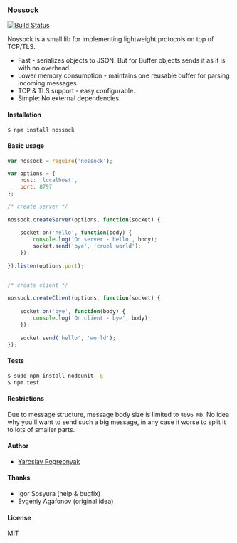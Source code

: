 ### Nossock

[![Build Status](https://travis-ci.org/yyyar/nossock.svg?branch=master)](https://travis-ci.org/yyyar/nossock)

Nossock is a small lib for implementing lightweight protocols on top of TCP/TLS.

* Fast - serializes objects to JSON. But for Buffer objects sends it as it is with no overhead.
* Lower memory consumption - maintains one reusable buffer for parsing incoming messages.
* TCP & TLS support - easy configurable.
* Simple: No external dependencies.

#### Installation
```bash
$ npm install nossock
```

#### Basic usage
```javascript
var nossock = require('nossock');

var options = {
    host: 'localhost',
    port: 8797
};

/* create server */
    
nossock.createServer(options, function(socket) {
    
    socket.on('hello', function(body) {
        console.log('On server - hello', body);
        socket.send('bye', 'cruel world');
    });
        
}).listen(options.port);


/* create client */
    
nossock.createClient(options, function(socket) {
    
    socket.on('bye', function(body) {
        console.log('On client - bye', body);
    });
        
    socket.send('hello', 'world');
});
```

#### Tests
```bash
$ sudo npm install nodeunit -g
$ npm test
```

#### Restrictions
Due to message structure, message body size is limited to `4096 Mb`. No idea why
you'll want to send such a big message, in any case it worse to split it to
lots of smaller parts.

#### Author
* [Yaroslav Pogrebnyak](https://github.com/yyyar/)

#### Thanks
* Igor Sosyura (help & bugfix)
* Evgeniy Agafonov (original idea)

#### License
MIT

